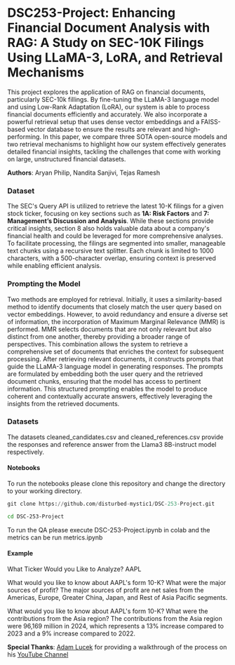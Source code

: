 # DSC253-Project: Enhancing Financial Document Analysis with RAG: A Study on SEC-10K Filings Using LLaMA-3, LoRA, and Retrieval Mechanisms

This project explores the application of RAG on financial documents, particularly SEC-10k fillings. By fine-tuning the LLaMA-3 language model and using Low-Rank Adaptation (LoRA), our system is able to process financial documents efficiently and accurately. We also incorporate a powerful retrieval setup that uses dense vector embeddings and a FAISS-based vector database to ensure the results are relevant and high-performing. In this paper, we compare three SOTA open-source models and two retrieval mechanisms to highlight how our system effectively generates detailed financial insights, tackling the challenges that come with working on large, unstructured financial datasets.

**Authors**: Aryan Philip, Nandita Sanjivi, Tejas Ramesh


### Dataset
The SEC's Query API is utilized to retrieve the latest 10-K filings for a given stock ticker, focusing on key sections such as **1A: Risk Factors** and **7: Management’s Discussion and Analysis**. While these sections provide critical insights, section 8 also holds valuable data about a company's financial health and could be leveraged for more comprehensive analyses. To facilitate processing, the filings are segmented into smaller, manageable text chunks using a recursive text splitter. Each chunk is limited to 1000 characters, with a 500-character overlap, ensuring context is preserved while enabling efficient analysis.


### Prompting the Model
Two methods are employed for retrieval. Initially, it uses a similarity-based method to identify documents that closely match the user query based on vector embeddings. However, to avoid redundancy and ensure a diverse set of information, the incorporation of Maximum Marginal Relevance (MMR) is performed. MMR selects documents that are not only relevant but also distinct from one another, thereby providing a broader range of perspectives. This combination allows the system to retrieve a comprehensive set of documents that enriches the context for subsequent processing. After retrieving relevant documents, it constructs prompts that guide the LLaMA-3 language model in generating responses. The prompts are formulated by embedding both the user query and the retrieved document chunks, ensuring that the model has access to pertinent information. This structured prompting enables the model to produce coherent and contextually accurate answers, effectively leveraging the insights from the retrieved documents.

### Datasets

The datasets cleaned_candidates.csv and cleaned_references.csv provide the responses and reference answer from the Llama3 8B-instruct model respectively.

#### Notebooks

To run the notebooks please clone this repository and change the directory to your working directory.

```python
git clone https://github.com/disturbed-mystic1/DSC-253-Project.git
```
```bash
cd DSC-253-Project
```
To run the QA please execute DSC-253-Project.ipynb in colab and the metrics can be run metrics.ipynb

#### Example

What Ticker Would you Like to Analyze? AAPL

What would you like to know about AAPL's form 10-K? What were the major sources of profit? 
The major sources of profit are net sales from the Americas, Europe, Greater China, Japan, and Rest of Asia Pacific segments.

What would you like to know about AAPL's form 10-K? What were the contributions from the Asia region?
The contributions from the Asia region were 96,169 million in 2024, which represents a 13% increase compared to 2023 and a 9% increase compared to 2022.




**Special Thanks**: [Adam Lucek](https://www.youtube.com/@AdamLucek) for providing a walkthrough of the process on his [YouTube Channel](https://youtu.be/GfjUJ1TnI-o?feature=shared)
